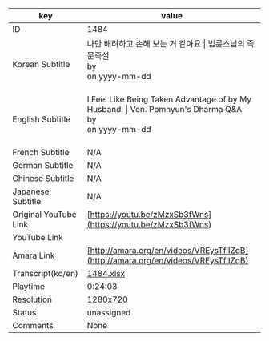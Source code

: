 |  key  |  value  |
|-------|---------|
| ID            | 1484 |
| Korean Subtitle | 나만 배려하고 손해 보는 거 같아요 \| 법륜스님의 즉문즉설<br>by <br>on yyyy-mm-dd<br><br>|
| English Subtitle | I Feel Like Being Taken Advantage of by My Husband. \| Ven. Pomnyun's Dharma Q&A<br>by <br>on yyyy-mm-dd<br><br>|
| French Subtitle | N/A |
| German Subtitle | N/A |
| Chinese Subtitle | N/A |
| Japanese Subtitle | N/A |
| Original YouTube Link  | [https://youtu.be/zMzxSb3fWns](https://youtu.be/zMzxSb3fWns) |
| YouTube Link  |  |
| Amara Link    | [http://amara.org/en/videos/VREysTflIZqB](http://amara.org/en/videos/VREysTflIZqB) |
| Transcript(ko/en) | [1484.xlsx](https://github.com/jungtosociety/dharma-qna/raw/master/sub/1484/1484.xlsx) |
| Playtime | 0:24:03 |
| Resolution | 1280x720|
| Status | unassigned |
| Comments | None |
